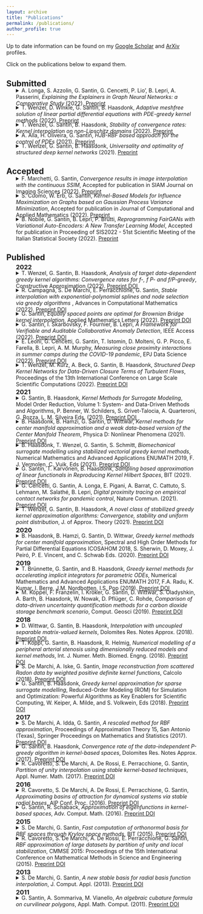 ```yaml
---
layout: archive
title: "Publications"
permalink: /publications/
author_profile: true
---
```


Up to date information can be found on my <a href='https://scholar.google.it/citations?user=WG9oe0wAAAAJ&hl=en'> <i class="ai ai-google-scholar"></i>Google Scholar</a> and <a href='https://arxiv.org/a/santin_g_1.html'> <i class="ai ai-arxiv"></i>ArXiv</a> profiles.

Click on the publications below to expand them.

## Submitted
<p style="margin-top:-20px;"><details style="margin-left:5%;">

<summary>A. Longa, S. Azzolin, G. Santin, G. Cencetti, P. Lio’, B. Lepri, A. Passerini, 
<i>Explaining the Explainers in Graph Neural Networks: a Comparative Study </i> (2022). <a href='https://arxiv.org/abs/2210.15304'> <i class="fa fa-file-pdf"></i> Preprint </a>
</summary>

<small>

<blockquote>
Following a fast initial breakthrough in graph based learning, Graph Neural Networks (GNNs) have reached a widespread application in many science and engineering fields, prompting the need for methods to understand their decision process. GNN explainers have started to emerge in recent years, with a multitude of methods both novel or adapted from other domains. To sort out this plethora of alternative approaches, several studies have benchmarked the performance of different explainers in terms of various explainability metrics. However, these earlier works make no attempts at providing insights into why different GNN architectures are more or less explainable, or which explainer should be preferred in a given setting. In this survey, we fill these gaps by devising a systematic experimental study, which tests ten explainers on eight representative architectures trained on six carefully designed graph and node classification datasets. With our results we provide key insights on the choice and applicability of GNN explainers, we isolate key components that make them usable and successful and provide recommendations on how to avoid common interpretation pitfalls. We conclude by highlighting open questions and directions of possible future research.	
</blockquote>

<pre>
  <code class="bibtex">
@misc{Longa2022,
  author = {Longa, Antonio and Azzolin, Steve and Santin, Gabriele and Cencetti, Giulia and Liò, Pietro and Lepri, Bruno and Passerini, Andrea},
  title = {Explaining the Explainers in Graph Neural Networks: a Comparative Study},
  publisher = {arXiv},
  year = {2022},
}
  </code>
</pre>
</small>

</details>

</p>



<p style="margin-top:-20px;"><details style="margin-left:5%;">

<summary>T. Wenzel, D. Winkle, G. Santin, B. Haasdonk, 
<i>Adaptive meshfree solution of linear partial differential equations with PDE-greedy kernel methods </i> (2022). <a href='https://arxiv.org/abs/2207.13971'> <i class="fa fa-file-pdf"></i> Preprint </a>
</summary>

<small>

<blockquote>
We consider the meshless solution of PDEs via symmetric kernel collocation by using greedy kernel methods. In this way we avoid the need for mesh generation, which can be challenging for non-standard domains or manifolds. We introduce and discuss different kind of greedy selection criteria, such as the PDE-P -greedy and the PDE-f -greedy for collocation point selection. Subsequently we analyze the convergence rates of these algorithms and provide bounds on the approximation error in terms of the number of greedily selected points. Especially we prove that target-data dependent algorithms, i.e. those using knowledge of the right hand side functions of the PDE, exhibit faster convergence rates. The provided analysis is applicable to PDEs both on domains and manifolds. This fact and the advantages of target-data dependent algorithms are highlighted by numerical examples.	
</blockquote>

<pre>
  <code class="bibtex">
@Article{Wenzel2022c,
  author    = {Wenzel, Tizian and Santin, Gabriele and Haasdonk, Bernard},
  title     = {Analysis of Target Data-Dependent Greedy Kernel Algorithms: Convergence Rates for f-, {\$}{\$}f {\backslash}cdot P{\$}{\$}- and f/P-Greedy},
  journal   = {Constructive Approximation},
  year      = {2022},
  month     = {Oct},
  issn      = {1432-0940},
  doi       = {10.1007/s00365-022-09592-3},
  url       = {https://doi.org/10.1007/s00365-022-09592-3},
  day       = {18},
}
  </code>
</pre>
</small>

</details>

</p>



<p style="margin-top:-20px;"><details style="margin-left:5%;">

<summary>T. Wenzel, G. Santin, B. Haasdonk, 
<i>Stability of convergence rates: Kernel interpolation on non-Lipschitz domains </i> (2022). <a href='https://arxiv.org/abs/2203.12532'> <i class="fa fa-file-pdf"></i> Preprint </a>
</summary>

<small>

<blockquote>
Error estimates for kernel interpolation in Reproducing Kernel Hilbert Spaces (RKHS) usually assume quite restrictive properties on the shape of the domain, especially in the case of infinitely smooth kernels like the popular Gaussian kernel. In this paper we leverage an analysis of greedy kernel algorithms to prove that it is possible to obtain convergence results (in the number of interpolation points) for kernel interpolation for arbitrary domains $\Omega\subset\mathbb{R}^d$, thus allowing for non-Lipschitz domains including e.g. cusps and irregular boundaries. Especially we show that, when going to a smaller domain $\tilde\Omega\subset\Omega\subset\mathbb{R}^d$, the convergence rate does not deteriorate - i.e. the convergence rates are stable with respect to going to a subset. The impact of this result is explained on the examples of kernels of finite as well as infinite smoothness like the Gaussian kernel. A comparison to approximation in Sobolev spaces is drawn, where the shape of the domain Ω has an impact on the approximation properties. Numerical experiments illustrate and confirm the experiments	
</blockquote>

<pre>
  <code class="bibtex">
@Misc{Wenzel2022b,
  author        = {Tizian Wenzel and Gabriele Santin and Bernard Haasdonk},
  title         = {Stability of convergence rates: Kernel interpolation on non-Lipschitz domains},
  year          = {2022},
  eprint        = {2203.12532},
  archiveprefix = {arXiv},
  primaryclass  = {math.NA},
}
  </code>
</pre>
</small>

</details>

</p>



<p style="margin-top:-20px;"><details style="margin-left:5%;">

<summary>A. Alla, H. Oliveira, G. Santin, 
<i>HJB-RBF based approach for the control of PDEs</i> (2021). <a href='https://arxiv.org/abs/2108.02987'> <i class="fa fa-file-pdf"></i> Preprint </a>
</summary>

<small>

<blockquote>
Semi-lagrangian schemes for discretization of the dynamic programming principle are based on a time discretization projected on a state-space grid. The use of a structured grid makes this approach not feasible for high-dimensional problems due to the curse of dimensionality. Here, we present a new approach for infinite horizon optimal control problems where the value function is computed using Radial Basis Functions (RBF) by the Shepard's moving least squares approximation method on scattered grids. We propose a new method to generate a scattered mesh driven by the dynamics and the selection of the shape parameter in the RBF using an optimization routine. This mesh will help to localize the problem and approximate the dynamic programming principle in high dimension. Error estimates for the value function are also provided. Numerical tests for high dimensional problems will show the effectiveness of the proposed method.	
</blockquote>

<pre>
  <code class="bibtex">
@misc{Alla2021,
      title={HJB-RBF based approach for the control of PDEs}, 
      author={Alessandro Alla and Hugo Oliveira and Gabriele Santin},
      year={2021},
      eprint={2108.02987},
      archivePrefix={arXiv},
      primaryClass={math.NA}
}
  </code>
</pre>
</small>

</details>

</p>



<p style="margin-top:-20px;"><details style="margin-left:5%;">

<summary>T. Wenzel, G. Santin, B. Haasdonk, 
<i>Universality and optimality of structured deep kernel  networks</i> (2021). <a href='https://arxiv.org/abs/2105.07228'> <i class="fa fa-file-pdf"></i> Preprint </a>
</summary>

<small>

<blockquote>
Kernel based methods yield approximation models that are flexible, efficient and powerful. In particular, they utilize fixed feature maps of the data, being often associated to strong analytical results that prove their accuracy. On the other hand, the recent success of machine learning methods has been driven by deep neural networks (NNs). They achieve a significant accuracy on very high-dimensional data, in that they are able to learn also efficient data representations or data-based feature maps. In this paper, we leverage a recent deep kernel representer theorem to connect the two approaches and understand their interplay. In particular, we show that the use of special types of kernels yield models reminiscent of neural networks that are founded in the same theoretical framework of classical kernel methods, while enjoying many computational properties of deep neural networks. Especially the introduced Structured Deep Kernel Networks (SDKNs) can be viewed as neural networks with optimizable activation functions obeying a representer theorem. Analytic properties show their universal approximation properties in different asymptotic regimes of unbounded number of centers, width and depth. Especially in the case of unbounded depth, the constructions is asymptotically better than corresponding constructions for ReLU neural networks, which is made possible by the flexibility of kernel approximation.	
</blockquote>

<pre>
  <code class="bibtex">
@misc{Wenzel2021c,
      title={Universality and Optimality of Structured Deep Kernel Networks}, 
      author={Tizian Wenzel and Gabriele Santin and Bernard Haasdonk},
      year={2021},
      eprint={2105.07228},
      archivePrefix={arXiv},
      primaryClass={cs.LG}
}
  </code>
</pre>
</small>

</details>

</p>



## Accepted
<p style="margin-top:-20px;"><details style="margin-left:5%;">

<summary>F. Marchetti, G. Santin, 
<i>Convergence results in image interpolation with the continuous SSIM</i>, 
Accepted for publication in SIAM Journal on Imaging Sciences (2022). <a href='https://arxiv.org/abs/2108.03879'> <i class="fa fa-file-pdf"></i> Preprint </a>
</summary>

<small>

<blockquote>
Assessing the similarity of two images is a complex task that attracts significant efforts in the image processing community. The widely used Structural Similarity Index Measure (SSIM) addresses this problem by quantifying a perceptual structural similarity. In this paper we consider a recently introduced continuous SSIM (cSSIM), which allows one to analyse sequences of images of increasingly fine resolutions, and  further extend the definition of the index to encompass the locally weighted version that is used in practice.  For both the local and the global versions, we prove that the continuous index includes the classical SSIM as a special case, and we provide a precise  connection between image similarity measured by the cSSIM and by the $L_2$ norm. Using this connection, we derive bounds on the cSSIM by means of bounds on the $L_2$ error, and we even prove that the two error measures are equivalent in  certain circumstances. We exploit these results to obtain precise rates of convergence with respect to the cSSIM for several concrete image interpolation  methods, and we further validate these findings by different numerical experiments. This newly established connection paves the way to obtain novel insights into the features and limitations of the SSIM, including on the effect of the local  weighted window on the index performances. 	
</blockquote>

<pre>
  <code class="bibtex">
@Article{Marchetti2022,
  author    = {Marchetti, Francesco and Santin, Gabriele},
  title     = {Convergence Results in Image Interpolation With the Continuous SSIM},
  journal   = {SIAM Journal on Imaging Sciences},
  year      = {2022},
  volume    = {15},
  number    = {4},
  pages     = {1977-1999},
  doi       = {10.1137/22M147637X},
  url       = {https://doi.org/10.1137/22M147637X},
}
  </code>
</pre>
</small>

</details>

</p>



<p style="margin-top:-20px;"><details style="margin-left:5%;">

<summary>S. Cuomo, W. Erb, G. Santin, 
<i>Kernel-Based Models for Influence Maximization on Graphs based on Gaussian Process Variance  Minimization</i>, 
Accepted for publication in Journal of Computational and Applied Mathematics (2022). <a href='https://arxiv.org/abs/2103.01575'> <i class="fa fa-file-pdf"></i> Preprint </a>
</summary>

<small>

<blockquote>
The inference of novel knowledge, the discovery of hidden patterns, and the uncovering of insights from large amounts of data from a multitude of sources make Data Science (DS) to an art rather than just a mere scientific discipline. The study and design of mathematical models able to analyze information represents a central research topic in DS. In this work, we introduce and investigate a novel model for influence maximization (IM) on graphs using ideas from kernel-based approximation, Gaussian process regression, and the minimization of a corresponding variance term. Data-driven approaches can be applied to determine proper kernels for this IM model and machine learning methodologies are adopted to tune the model parameters. Compared to stochastic models in this field that rely on costly Monte-Carlo simulations, our model allows for a simple and cost-efficient update strategy to compute optimal influencing nodes on a graph. In several numerical experiments, we show the properties and benefits of this new model. 	
</blockquote>

<pre>
  <code class="bibtex">
@misc{Cuomo2021,
      title={Kernel-Based Models for Influence Maximization on Graphs based on Gaussian Process Variance Minimization}, 
      author={Salvatore Cuomo and Wolfgang Erb and Gabriele Santin},
      year={2021},
      eprint={2103.01575},
      archivePrefix={arXiv},
      primaryClass={cs.LG}
}
  </code>
</pre>
</small>

</details>

</p>



<p style="margin-top:-20px;"><details style="margin-left:5%;">

<summary>B. Nobile, G. Santin, B. Lepri, P. Brutti, 
<i>Reprogramming FairGANs with Variational Auto-Encoders: A New Transfer Learning Model</i>, 
Accepted for publication in Proceeding of SIS2022 - 51st Scientific Meeting of the Italian Statistical Society (2022). <a href='https://arxiv.org/abs/2203.05811'> <i class="fa fa-file-pdf"></i> Preprint </a>
</summary>

<small>

<blockquote>
Fairness-aware GANs (FairGANs) exploit the mechanisms of Generative Adversarial Networks (GANs) to impose fairness on the generated data, freeing them from both disparate impact and disparate treatment. Given the model's advantages and performance, we introduce a novel learning framework to transfer a pre-trained FairGAN to other tasks. This reprogramming process has the goal of maintaining the FairGAN's main targets of data utility, classification utility, and data fairness, while widening its applicability and ease of use. In this paper we present the technical extensions required to adapt the original architecture to this new framework (and in particular the use of Variational Auto-Encoders), and discuss the benefits, trade-offs, and limitations of the new model.	
</blockquote>

<pre>
  <code class="bibtex">
@misc{Nobile2022,
      title={Reprogramming FairGANs with Variational Auto-Encoders: A New Transfer Learning Model}, 
      author={Beatrice Nobile and Gabriele Santin and Bruno Lepri and Pierpaolo Brutti},
      year={2022},
      eprint={2203.05811},
      archivePrefix={arXiv},
      primaryClass={cs.LG}
}
  </code>
</pre>
</small>

</details>

</p>



## Published

<p style='margin-top:-20px;margin-left:5%;'>
<h3 style='margin-left:5%;'> 2022</h3>
</p>
<p style="margin-top:-20px;"><details style="margin-left:5%;">

<summary>T. Wenzel, G. Santin, B. Haasdonk, 
<i>Analysis of target data-dependent greedy kernel algorithms: Convergence rates for f-, f P- and  f/P-greedy</i>, 
Constructive Approximation (2022). <a href='https://arxiv.org/abs/2105.07411'> <i class="fa fa-file-pdf"></i> Preprint </a> <a href='https://doi.org/10.1007/s00365-022-09592-3'> <i class="ai ai-doi"> </i>DOI</a>
</summary>

<small>

<blockquote>
Data-dependent greedy algorithms in kernel spaces are known to provide fast converging interpolants, while being extremely easy to implement and efficient to run. Despite this experimental evidence, no detailed theory has yet been presented. This situation is unsatisfactory especially when compared to the case of the data-independent P-greedy algorithm, for which optimal convergence rates are available, despite its performances being usually inferior to the ones of target data-dependent algorithms. In this work we fill this gap by first defining a new scale of greedy algorithms for interpolation that comprises all the existing ones in a unique analysis, where the degree of dependency of the selection criterion on the functional data is quantified by a real parameter. We then prove new convergence rates where this degree is taken into account and we show that, possibly up to a logarithmic factor, target data-dependent selection strategies provide faster convergence. In particular, for the first time we obtain convergence rates for target data adaptive interpolation that are faster than the ones given by uniform points, without the need of any special assumption on the target function. The rates are confirmed by a number of examples.	
</blockquote>

<pre>
  <code class="bibtex">
@Article{Wenzel2022c,
  author    = {Wenzel, Tizian and Santin, Gabriele and Haasdonk, Bernard},
  title     = {Analysis of Target Data-Dependent Greedy Kernel Algorithms: Convergence Rates for f-, {\$}{\$}f {\backslash}cdot P{\$}{\$}- and f/P-Greedy},
  journal   = {Constructive Approximation},
  year      = {2022},
  month     = {Oct},
  issn      = {1432-0940},
  doi       = {10.1007/s00365-022-09592-3},
  url       = {https://doi.org/10.1007/s00365-022-09592-3},
  day       = {18},
}
  </code>
</pre>
</small>

</details>

</p>



<p style="margin-top:-20px;"><details style="margin-left:5%;">

<summary>R. Campagna, S. De Marchi, E. Perracchione, G. Santin, 
<i>Stable interpolation with exponential-polynomial splines and node selection via greedy algorithms </i>, 
Advances in Computational Mathematics (2022). <a href='https://arxiv.org/abs/2109.14299'> <i class="fa fa-file-pdf"></i> Preprint </a> <a href='https://doi.org/10.1007/s10444-022-09986-8  '> <i class="ai ai-doi"> </i>DOI</a>
</summary>

<small>

<blockquote>
In this work we extend some ideas about greedy algorithms, which are well-established tools for e.g. kernel bases, and exponential-polynomial splines whose main drawback consists in possible overfitting and consequent oscillations of the approximant. To partially overcome this issue, we develop some results on theoretically optimal interpolation points. Moreover, we introduce two algorithms which perform an adaptive selection of the spline interpolation points based on the minimization either of the sample residuals ($f$-greedy), or of an upper bound for the approximation error based on the spline Lebesgue function ($\lambda$-greedy). Both methods allow us to obtain an adaptive selection of the sampling points, i.e. the spline nodes. While the $f$-greedy selection is tailored to one specific target function, the $\lambda$-greedy algorithm enables us to define target-data-independent interpolation nodes.	
</blockquote>

<pre>
  <code class="bibtex">
@Article{Campagna2022,
  author    = {Campagna, R. and De Marchi, S. and Perracchione, E. and Santin, G.},
  title     = {Stable interpolation with exponential-polynomial splines and node selection via greedy algorithms},
  journal   = {Advances in Computational Mathematics},
  year      = {2022},
  volume    = {48},
  number    = {6},
  month     = {Oct},
  pages     = {69},
  issn      = {1572-9044},
  doi       = {10.1007/s10444-022-09986-8},
  url       = {https://doi.org/10.1007/s10444-022-09986-8},
  day       = {27},
}
  </code>
</pre>
</small>

</details>

</p>



<p style="margin-top:-20px;"><details style="margin-left:5%;">

<summary>G. Santin, 
<i>Equally spaced points are optimal for Brownian Bridge kernel interpolation</i>, 
Applied Mathematics Letters (2022). <a href='https://arxiv.org/abs/2210.15959'> <i class="fa fa-file-pdf"></i> Preprint </a> <a href='https://doi.org/10.1016/j.aml.2022.108489'> <i class="ai ai-doi"> </i>DOI</a>
</summary>

<small>

<blockquote>
In this paper we show how ideas from spline theory can be used to construct a local basis for the space of translates of a general iterated Brownian  Bridge kernel $k_{\beta,\varepsilon}$ for $\beta\in\mathbb{N}$, $\varepsilon\geq 0$. In the simple case $\beta=1$, we derive an explicit formula for the corresponding Lagrange  basis, which allows us to solve interpolation problems without inverting any linear system.   We use this basis to prove that interpolation with $k_{1,\varepsilon}$ is uniformly stable, i.e., the Lebesgue constant is bounded  independently of the number and location of the interpolation points, and that equally spaced points are the unique minimizers of the associated  power function, and are thus error optimal.  In this derivation, we investigate the role of the shape parameter $\varepsilon>0$, and discuss its effect on these error and stability bounds.  Some of the ideas discussed in this paper could be extended to more general Green kernels.	
</blockquote>

<pre>
  <code class="bibtex">
@Article{Santin2022b,
  author    = {Gabriele Santin},
  title     = {Equally spaced points are optimal for Brownian Bridge kernel interpolation},
  journal   = {Applied Mathematics Letters},
  year      = {2022},
  pages     = {108489},
  issn      = {0893-9659},
  doi       = {https://doi.org/10.1016/j.aml.2022.108489},
}
  </code>
</pre>
</small>

</details>

</p>



<p style="margin-top:-20px;"><details style="margin-left:5%;">

<summary>G. Santin, I. Skarbovsky, F. Fournier, B. Lepri, 
<i>A Framework for Verifiable and Auditable Collaborative Anomaly Detection</i>, 
IEEE Access (2022). <a href='https://arxiv.org/abs/2203.07802'> <i class="fa fa-file-pdf"></i> Preprint </a> <a href='https://doi.org/10.1109/ACCESS.2022.3196391'> <i class="ai ai-doi"> </i>DOI</a>
</summary>

<small>

<blockquote>
Collaborative and Federated Leaning are emerging approaches to manage cooperation between a group of agents for the solution of Machine Learning tasks,  with the goal of improving each agent's performance without disclosing any data.  In this paper we present a novel algorithmic architecture that tackle this problem in the particular case of Anomaly Detection (or classification of rare  events), a setting where typical applications often comprise data with sensible information, but where the scarcity of anomalous examples encourages collaboration.  We show how Random Forests can be used as a tool for the development of accurate classifiers with an effective insight-sharing  mechanism that does not break  the data integrity. Moreover, we explain how the new architecture can be readily integrated in a blockchain infrastructure to ensure the verifiable and auditable execution of the algorithm.  Furthermore, we discuss how this work may set the basis for a more general approach for the design of collaborative ensemble-learning methods beyond the specific  task and  architecture discussed in this paper.	
</blockquote>

<pre>
  <code class="bibtex">
@Article{Santin2022,
  author    = {Santin, Gabriele and Skarbovsky, Inna and Fournier, Fabiana and Lepri, Bruno},
  title     = {A Framework for Verifiable and Auditable Collaborative Anomaly Detection},
  journal   = {IEEE Access},
  year      = {2022},
  pages     = {1-1},
  doi       = {10.1109/ACCESS.2022.3196391},
}
  </code>
</pre>
</small>

</details>

</p>



<p style="margin-top:-20px;"><details style="margin-left:5%;">

<summary>E. Leoni, G. Cencetti, G. Santin, T. Istomin, D. Molteni, G. P. Picco, E. Farella, B. Lepri, A. M. Murphy, 
<i>Measuring close proximity  interactions in summer camps during the COVID-19 pandemic</i>, 
EPJ Data Science (2022). <a href='https://arxiv.org/abs/2106.14750'> <i class="fa fa-file-pdf"></i> Preprint </a> <a href='https://doi.org/10.1140/epjds/s13688-022-00316-y'> <i class="ai ai-doi"> </i>DOI</a>
</summary>

<small>

<blockquote>
Policy makers have implemented multiple non-pharmaceutical strategies to mitigate the COVID-19 worldwide crisis. Interventions had the aim of reducing close proximity interactions, which drive the spread of the disease. A deeper knowledge of human physical interactions has revealed necessary, especially in all settings involving children, whose education and gathering activities should be preserved.  Despite their relevance,  almost  no  data  are  available on close proximity  contacts among  children  in  schools  or  other  educational  settings during the pandemic. Contact data are usually gathered via Bluetooth, which nonetheless  offers  a  low  temporal  and  spatial  resolution. Recently, ultra-wideband (UWB) radios emerged as a more accurate alternative that nonetheless exhibits a significantly higher energy consumption, limiting  in-field  studies. In this paper, we leverage a novel approach,embodied by the Janus system that combines these radios by exploiting their complementary benefits.  The very accurate proximity data gathered in-field by Janus, once augmented with several metadata, unlocks unprecedented levels of information, enabling the development of novel multi-level risk analyses. By means of this technology, we have collected real contact data of children and educators in three summer camps during summer 2020in the province of Trento, Italy.  The wide variety of performed daily activities induced multiple individual behaviors, allowing a rich investigation  of  social  environments  from  the  contagion  risk  perspective. We  consider  risk  based  on  duration  and  proximity  of  contacts  and classify  interactions  according  to  different  risk  levels. We can then evaluate the summer camps’ organization,  observe the effect of partition in small groups,  or social bubbles,  and identify the organized activities that mitigate the riskier behaviors. Overall, we offer an insight into the educator-child and child-child social interactions  during  the  pandemic,  thus  providing  a  valuable tool  for  schools,  summer  camps,  and  policy makers to  (re)structure educational activities safely.	
</blockquote>

<pre>
  <code class="bibtex">
@Article{Leoni2022,
  author    = {Leoni, Elia and Cencetti, Giulia and Santin, Gabriele and Istomin, Timofei and Molteni, Davide and Picco, Gian Pietro and Farella, Elisabetta and Lepri, Bruno and Murphy, Amy L.},
  title     = {Measuring close proximity interactions in summer camps during the COVID-19 pandemic},
  journal   = {EPJ Data Science},
  year      = {2022},
  volume    = {11},
  number    = {1},
  month     = {Jan},
  pages     = {5},
  issn      = {2193-1127},
  doi       = {10.1140/epjds/s13688-022-00316-y},
  url       = {https://doi.org/10.1140/epjds/s13688-022-00316-y},
}
  </code>
</pre>
</small>

</details>

</p>



<p style="margin-top:-20px;"><details style="margin-left:5%;">

<summary>T. Wenzel, M. Kurz, A. Beck, G. Santin, B. Haasdonk, 
<i>Structured Deep Kernel Networks for Data-Driven Closure Terms of  Turbulent Flows</i>, 
Proceedings of the 13th International Conference on Large Scale Scientific Computations (2022). <a href='https://arxiv.org/abs/2103.13655'> <i class="fa fa-file-pdf"></i> Preprint </a> <a href='https://doi.org/10.1007/978-3-030-97549-4_47'> <i class="ai ai-doi"> </i>DOI</a>
</summary>

<small>

<blockquote>
Standard kernel methods for machine learning usually struggle when dealing with large datasets. We review a recently introduced Structured Deep Kernel Network (SDKN) approach that is capable of dealing with high-dimensional and huge datasets - and enjoys typical standard machine learning approximation properties. We extend the SDKN to combine it with standard machine learning modules and compare it with Neural Networks on the scientific challenge of data-driven prediction of closure terms of turbulent flows. We show experimentally that the SDKNs are capable of dealing with large datasets and achieve near-perfect accuracy on the given application.	
</blockquote>

<pre>
  <code class="bibtex">
@InProceedings{Wenzel2022a,
  author    = {Wenzel, Tizian and Kurz, Marius and Beck, Andrea and Santin, Gabriele and Haasdonk, Bernard},
  title     = {Structured Deep Kernel Networks for Data-Driven Closure Terms of Turbulent Flows},
  booktitle = {Large-Scale Scientific Computing},
  year      = {2022},
  editor    = {Lirkov, Ivan and Margenov, Svetozar},
  publisher = {Springer International Publishing},
  isbn      = {978-3-030-97549-4},
  pages     = {410--418},
  address   = {Cham},
}
  </code>
</pre>
</small>

</details>

</p>




<p style='margin-top:-20px;margin-left:5%;'>
<h3 style='margin-left:5%;'> 2021</h3>
</p>
<p style="margin-top:-20px;"><details style="margin-left:5%;">

<summary>G. Santin, B. Haasdonk, 
<i>Kernel Methods for Surrogate  Modeling</i>, 
Model Order Reduction, Volume 1: System- and Data-Driven Methods and Algorithms, P. Benner, W. Schilders, S. Grivet-Talocia, A. Quarteroni, G. Rozza, L.  M. Silveira  Eds. (2021). <a href='https://arxiv.org/abs/1907.10556'> <i class="fa fa-file-pdf"></i> Preprint </a> <a href='https://doi.org/10.1515/9783110498967-009'> <i class="ai ai-doi"> </i>DOI</a>
</summary>

<small>

<blockquote>
This chapter deals with kernel methods as a special class of techniques for surrogate modeling. Kernel methods have proven to be efficient in machine learning, pattern recognition and signal analysis due to their flexibility, excellent experimental performance and elegant functional. analytic background. These data-based techniques provide so called kernel expansions, i.e., linear combinations of kernel functions which are generated from given input-output point samples that may be arbitrarily scattered. In particular, these techniques are meshless, do not require or depend on a grid, hence are less prone to the curse of dimensionality, even for high-dimensional problems. In contrast to projection-based model reduction, we do not necessarily assume a high-dimensional model, but a general function that models input-output behavior within some simulation context. This could be some micro-model in a multiscale-simulation, some submodel in a coupled system, some initialization function for solvers, coefficient function in PDEs, etc. First, kernel surrogates can be useful if the input-output function is expensive to evaluate, e.g. is a result of a finite element simulation. Here, acceleration can be obtained by sparse kernel expansions. Second, if a function is available only via measurements or a few function evaluation samples, kernel approximation techniques can provide function surrogates that allow global evaluation. We present some important kernel approximation techniques, which are kernel interpolation, greedy kernel approximation and support vector regression. Pseudo-code is provided for ease of reproducibility. In order to illustrate the main features, commonalities and differences, we compare these techniques on a real-world application. The experiments clearly indicate the enormous acceleration potential	
</blockquote>

<pre>
  <code class="bibtex">
@inbook{Santin2021b,
      author    = {Gabriele Santin and Bernard Haasdonk},
      title     = {Kernel methods for surrogate modeling},
      booktitle = {Volume 1 System- and Data-Driven Methods and Algorithms},
      year      = {2021},
      editor    = {Peter Benner and Stefano Grivet-Talocia and Alfio Quarteroni and Gianluigi Rozza and Wil Schilders and Luís Miguel Silveira},
      publisher = {De Gruyter},
      pages     = {311--354},
      doi       = {doi:10.1515/9783110498967-009},
}
  </code>
</pre>
</small>

</details>

</p>



<p style="margin-top:-20px;"><details style="margin-left:5%;">

<summary>B. Haasdonk, B. Hamzi, G. Santin, D. Wittwar, 
<i>Kernel methods for center manifold approximation and a weak data-based version of the Center Manifold Theorem</i>, 
Physica D: Nonlinear Phenomena (2021). <a href='https://arxiv.org/abs/2012.00338'> <i class="fa fa-file-pdf"></i> Preprint </a> <a href='https://doi.org/10.1016/j.physd.2021.133007'> <i class="ai ai-doi"> </i>DOI</a>
</summary>

<small>

<blockquote>
For dynamical systems with a non hyperbolic equilibrium, it is possible to significantly simplify the study of stability by means of the center manifold theory. This theory allows to isolate the complicated asymptotic behavior of the system close to the equilibrium point and to obtain meaningful predictions of its behavior by analyzing a reduced order system on the so-called center manifold. Since the center manifold is usually not known, good approximation methods are important as the center manifold theorem states that the stability properties of the origin of the reduced order system are the same as those of the origin of the full order system. In this work, we establish a data-based version of the center manifold theorem that works by considering an approximation in place of an exact manifold. Also the error between the approximated and the original reduced dynamics are quantified. We then use an apposite data-based kernel method to construct a suitable approximation of the manifold close to the equilibrium, which is compatible with our general error theory. The data are collected by repeated numerical simulation of the full system by means of a high-accuracy solver, which generates sets of discrete trajectories that are then used as a training set. The method is tested on different examples which show promising performance and good accuracy.	
</blockquote>

<pre>
  <code class="bibtex">
@article{Haasdonk2021b,
      title     = {Kernel methods for center manifold approximation and a weak data-based version of the Center Manifold Theorem},
      author    = {Bernard Haasdonk and Boumediene Hamzi and Gabriele Santin and Dominik Wittwar},
      journal   = {Physica D: Nonlinear Phenomena},
      volume    = {427},
      pages     = {133007},
      year      = {2021},
      issn      = {0167-2789},
      doi       = {https://doi.org/10.1016/j.physd.2021.133007},
}
  </code>
</pre>
</small>

</details>

</p>



<p style="margin-top:-20px;"><details style="margin-left:5%;">

<summary> B. Haasdonk, T. Wenzel, G. Santin, S. Schmitt, 
<i>Biomechanical surrogate modelling using stabilized vectorial greedy kernel methods</i>, 
 Numerical Mathematics and Advanced Applications ENUMATH 2019, F. J. Vermolen, C. Vuik, Eds (2021). <a href='https://arxiv.org/abs/2004.12670'> <i class="fa fa-file-pdf"></i> Preprint </a> <a href=' https://doi.org/10.1007/978-3-030-55874-1_49'> <i class="ai ai-doi"> </i>DOI</a>
</summary>

<small>

<blockquote>
Greedy kernel approximation algorithms are successful techniques for sparse and accurate data-based modelling and function approximation. Based on a recent idea of stabilization (Wenzel et al., A novel class of stabilized greedy kernel approximation algorithms: convergence, stability & uniform point distribution. e-prints. arXiv:1911.04352, 2019) of such algorithms in the scalar output case, we here consider the vectorial extension built on VKOGA (Wirtz and Haasdonk, Dolomites Res Notes Approx 6:83–100, 2013. We introduce the so called $\gamma$-restricted VKOGA, comment on analytical properties and present numerical evaluation on data from a clinically relevant application, the modelling of the human spine. The experiments show that the new stabilized algorithms result in improved accuracy and stability over the non-stabilized algorithms.	
</blockquote>

<pre>
  <code class="bibtex">
@InProceedings{Haasdonk2021a,
  author                   = {Haasdonk, Bernard and Wenzel, Tizian and Santin, Gabriele and Schmitt, Syn},
  title                    = {Biomechanical Surrogate Modelling Using Stabilized Vectorial Greedy Kernel Methods},
  booktitle                = {Numerical Mathematics and Advanced Applications ENUMATH 2019},
  year                     = {2021},
  editor                   = {Vermolen, Fred J. and Vuik, Cornelis},
  publisher                = {Springer International Publishing},
  isbn                     = {978-3-030-55874-1},
  pages                    = {499--508},
  doi      		   = {https://doi.org/10.1007/978-3-030-55874-1_49},
  address                  = {Cham},
}
  </code>
</pre>
</small>

</details>

</p>



<p style="margin-top:-20px;"><details style="margin-left:5%;">

<summary> G. Santin, T. Karvonen, B. Haasdonk, 
<i>Sampling based approximation of linear functionals in Reproducing Kernel Hilbert Spaces</i>, 
 BIT (2021). <a href='https://arxiv.org/abs/2004.00556'> <i class="fa fa-file-pdf"></i> Preprint </a> <a href=' https://doi.org/10.1007/s10543-021-00870-3'> <i class="ai ai-doi"> </i>DOI</a>
</summary>

<small>

<blockquote>
In this paper we analyze a greedy procedure to approximate a linear functional defined in a reproducing kernel Hilbert space by nodal values. This procedure computes a quadrature rule which can be applied to general functionals. For a large class of functionals, that includes integration functionals and other interesting cases, but does not include differentiation, we prove convergence results for the approximation by means of quasi-uniform and greedy points which generalize in various ways several known results. A perturbation analysis of the weights and node computation is also discussed. Beyond the theoretical investigations, we demonstrate numerically that our algorithm is effective in treating various integration densities, and that it is even very competitive when compared to existing methods for Uncertainty Quantification.	
</blockquote>

<pre>
  <code class="bibtex">
@Article{Santin2021,
  author    = {Santin, Gabriele and Karvonen, Toni and Haasdonk, Bernard},
  title     = {Sampling based approximation of linear functionals in reproducing kernel Hilbert spaces},
  journal   = {BIT Numerical Mathematics},
  year      = {2021},
  month     = {Apr},
  issn      = {1572-9125},
  doi       = {10.1007/s10543-021-00870-3},
  url       = {https://doi.org/10.1007/s10543-021-00870-3},
  day       = {13},
}
  </code>
</pre>
</small>

</details>

</p>



<p style="margin-top:-20px;"><details style="margin-left:5%;">

<summary> G. Cencetti, G. Santin, A. Longa, E. Pigani, A. Barrat, C. Cattuto, S. Lehmann, M. Salath&eacute;, B. Lepri, 
<i>Digital proximity tracing on empirical contact networks for pandemic control</i>, 
 Nature Commun. (2021). <a href=' https://doi.org/10.1038/s41467-021-21809-w'> <i class="fa fa-file-pdf"></i> Preprint </a> <a href=' https://doi.org/10.1038/s41467-021-21809-w'> <i class="ai ai-doi"> </i>DOI</a>
</summary>

<small>

<blockquote>
Digital contact tracing is a relevant tool to control infectious disease outbreaks, including the COVID-19 epidemic. Early work evaluating digital contact tracing omitted important features and heterogeneities of real-world contact patterns influencing contagion dynamics. We fill this gap with a modeling framework informed by empirical high-resolution contact data to analyze the impact of digital contact tracing in the COVID-19 pandemic. We investigate how well contact tracing apps, coupled with the quarantine of identified contacts, can mitigate the spread in real environments. We find that restrictive policies are more effective in containing the epidemic but come at the cost of unnecessary large-scale quarantines. Policy evaluation through their efficiency and cost results in optimized solutions which only consider contacts longer than 15–20 minutes and closer than 2–3 meters to be at risk. Our results show that isolation and tracing can help control re-emerging outbreaks when some conditions are met: (i) a reduction of the reproductive number through masks and physical distance; (ii) a low-delay isolation of infected individuals; (iii) a high compliance. Finally, we observe the inefficacy of a less privacy-preserving tracing involving second order contacts. Our results may inform digital contact tracing efforts currently being implemented across several countries worldwide.	
</blockquote>

<pre>
  <code class="bibtex">
@Article{Cencetti2021,
  author		   = {Cencetti, G. and Santin, G. and Longa, A. and Pigani, E. and Barrat, A. and Cattuto, C. and Lehmann, S. and Salath{\'e}, M. and Lepri, B.},
  title  		   = {Digital proximity tracing on empirical contact networks for pandemic control},
  journal  		   = {Nature Communications},
  year     		   = {2021},
  volume   		   = {12},
  number   		   = {1},
  month     		   = {Mar},
  pages    		   = {1655},
  issn     		   = {2041-1723},
  doi      		   = {10.1038/s41467-021-21809-w},
  url      		   = {https://doi.org/10.1038/s41467-021-21809-w},
  day      		   = {12},
}
  </code>
</pre>
</small>

</details>

</p>



<p style="margin-top:-20px;"><details style="margin-left:5%;">

<summary> T. Wenzel, G. Santin, B. Haasdonk, 
<i>A novel class of stabilized greedy kernel approximation algorithms: Convergence, stability and uniform point distribution</i>, 
 J. of Approx. Theory (2021). <a href='https://arxiv.org/abs/1911.04352'> <i class="fa fa-file-pdf"></i> Preprint </a> <a href=' https://doi.org/10.1016/j.jat.2020.105508'> <i class="ai ai-doi"> </i>DOI</a>
</summary>

<small>

<blockquote>
Kernel based methods provide a way to reconstruct potentially high-dimensional functions from meshfree samples, i.e., sampling points and corresponding target values. A crucial ingredient for this to be successful is the distribution of the sampling points. Since the computation of an optimal selection of sampling points may be an infeasible task, one promising option is to use greedy methods.  Although these methods may be very effective, depending on the specific greedy criterion the chosen points might quickly lead to instabilities in the computation. To circumvent this problem, we introduce and investigate a new class of stabilized greedy kernel algorithms, which can be used to create a scale of new selection strategies.  We analyze these algorithms, and in particular we prove convergence results and quantify in a precise way the distribution of the selected points. These results allow to prove, in the case of certain Sobolev kernels, that the algorithms have optimal stability and optimal convergence rates, including for functions outside the native space of the kernel. The results also apply to the case of the usual $P$-greedy algorithm, significantly improving state-of-the-art results available in the literature. Illustrative experiments are presented that support the theoretical findings and show improvements of the stabilized algorithms in terms of accuracy due to improved stability.  	
</blockquote>

<pre>
  <code class="bibtex">

  </code>
</pre>
</small>

</details>

</p>




<p style='margin-top:-20px;margin-left:5%;'>
<h3 style='margin-left:5%;'> 2020</h3>
</p>
<p style="margin-top:-20px;"><details style="margin-left:5%;">

<summary> B. Haasdonk, B. Hamzi, G. Santin, D. Wittwar, 
<i>Greedy kernel methods for center manifold approximation</i>, 
 Spectral and High Order Methods for Partial Differential Equations ICOSAHOM 2018, S. Sherwin, D. Moxey, J. Peir&oacute;, P. E. Vincent, and C. Schwab Eds. (2020). <a href='https://arxiv.org/abs/1810.11329'> <i class="fa fa-file-pdf"></i> Preprint </a> <a href=' https://doi.org/10.1007/978-3-030-39647-3_6'> <i class="ai ai-doi"> </i>DOI</a>
</summary>

<small>

<blockquote>
For certain dynamical systems it is possible to significantly simplify the study of stability by means of the center manifold theory. This theory allows to isolate the complicated asymptotic behavior of the system close to a non-hyperbolic equilibrium point, and to obtain meaningful predictions of its behavior by analyzing a reduced dimensional problem. Since the manifold is usually not known, approximation methods are of great interest to obtain qualitative estimates. In this work, we use a data-based greedy kernel method to construct a suitable approximation of the manifold close to the equilibrium. The data are collected by repeated numerical simulation of the full system by means of a high-accuracy solver, which generates sets of discrete trajectories that are then used to construct a surrogate model of the manifold. The method is tested on different examples which show promising performance and good accuracy.	
</blockquote>

<pre>
  <code class="bibtex">
@InProceedings{Haasdonk2020,
  author                   = {Haasdonk, Bernard and Hamzi, Boumediene and Santin, Gabriele and Wittwar, Dominik},
  title                    = {Greedy Kernel Methods for Center Manifold Approximation},
  booktitle                = {Spectral and High Order Methods for Partial Differential Equations ICOSAHOM 2018},
  year                     = {2020},
  editor                   = {Sherwin, Spencer J. and Moxey, David and Peir{\'o}, Joaquim and Vincent, Peter E. and Schwab, Christoph},
  publisher                = {Springer International Publishing},
  isbn                     = {978-3-030-39647-3},
  pages                    = {95--106},
  doi                      = {10.1007/978-3-030-39647-3_6},
  url                      = {http://doi.org/10.1007/978-3-030-39647-3_6},
  address                  = {Cham},

}
  </code>
</pre>
</small>

</details>

</p>




<p style='margin-top:-20px;margin-left:5%;'>
<h3 style='margin-left:5%;'> 2019</h3>
</p>
<p style="margin-top:-20px;"><details style="margin-left:5%;">

<summary> T. Br&uuml;nnette, G. Santin, and B. Haasdonk, 
<i>Greedy kernel methods for accelerating implicit integrators for parametric ODEs</i>, 
 Numerical Mathematics and Advanced Applications ENUMATH 2017, F.A. Radu, K. Kumar, I. Berre, J.M. Nordbotten, I.S. Pop (2019). <a href='https://arxiv.org/abs/1802.08106'> <i class="fa fa-file-pdf"></i> Preprint </a> <a href=' https://doi.org/10.1007/978-3-319-96415-7_84'> <i class="ai ai-doi"> </i>DOI</a>
</summary>

<small>

<blockquote>
We present a novel acceleration method for the solution of parametric ODEs by single-step implicit solvers by means of greedy kernel-based surrogate models. In an offline phase, a set of trajectories is precomputed with a high-accuracy ODE solver for a selected set of parameter samples, and used to train a kernel model which predicts the next point in the trajectory as a function of the last one. This model is cheap to evaluate, and it is used in an online phase for new parameter samples to provide a good initialization point for the nonlinear solver of the implicit integrator. The accuracy of the surrogate reflects into a reduction of the number of iterations until convergence of the solver, thus providing an overall speedup of the full simulation. Interestingly, in addition to providing an acceleration, the accuracy of the solution is maintained, since the ODE solver is still used to guarantee the required precision. Although the method can be applied to a large variety of solvers and different ODEs, we will present in details its use with the Implicit Euler method for the solution of the Burgers equation, which results to be a meaningful test case to demonstrate the method’s features.	
</blockquote>

<pre>
  <code class="bibtex">
@InProceedings{Bruennette2019,
  Title                    = {Greedy Kernel Methods for Accelerating Implicit Integrators for Parametric {ODE}s},
  Author                   = {Br{\"u}nnette, Tim and Santin, Gabriele and Haasdonk, Bernard},
  Booktitle                = {Numerical Mathematics and Advanced Applications - ENUMATH 2017},
  Year                     = {2019},

  Address                  = {Cham},
  Editor                   = {Radu, Florin Adrian and Kumar, Kundan and Berre, Inga and Nordbotten, Jan Martin and Pop, Iuliu Sorin},
  Pages                    = {889--896},
  Publisher                = {Springer International Publishing},
  ISBN                     = {978-3-319-96415-7},
}
  </code>
</pre>
</small>

</details>

</p>



<p style="margin-top:-20px;"><details style="margin-left:5%;">

<summary>M. K&ouml;ppel, F. Franzelin, I. Kr&ouml;ker, G. Santin, D. Wittwar, S. Oladyshkin, A. Barth, B. Haasdonk, W. Nowak, D. Pfl&uuml;ger, C. Rohde, 
<i>Comparison of data-driven uncertainty quantification methods for a carbon dioxide storage benchmark scenario</i>, 
 Comput. Geosci (2019). <a href='https://arxiv.org/abs/1802.03064'> <i class="fa fa-file-pdf"></i> Preprint </a> <a href=' https://doi.org/10.1007/s10596-018-9785-x'> <i class="ai ai-doi"> </i>DOI</a>
</summary>

<small>

<blockquote>
A variety of methods is available to quantify uncertainties arising within the modeling of flow and transport in carbon dioxide storage, but there is a lack of thorough comparisons. Usually, raw data from such storage sites can hardly be described by theoretical statistical distributions since only very limited data is available. Hence, exact information on distribution shapes for all uncertain parameters is very rare in realistic applications. We discuss and compare four different methods tested for data-driven uncertainty quantification based on a benchmark scenario of carbon dioxide storage. In the benchmark, for which we provide data and code, carbon dioxide is injected into a saline aquifer modeled by the nonlinear capillarity-free fractional flow formulation for two incompressible fluid phases, namely carbon dioxide and brine. To cover different aspects of uncertainty quantification, we incorporate various sources of uncertainty such as uncertainty of boundary conditions, of parameters in constitutive relations, and of material properties. We consider recent versions of the following non-intrusive and intrusive uncertainty quantification methods: arbitrary polynomial chaos, spatially adaptive sparse grids, kernel-based greedy interpolation, and hybrid stochastic Galerkin. The performance of each approach is demonstrated assessing expectation value and standard deviation of the carbon dioxide saturation against a reference statistic based on Monte Carlo sampling. We compare the convergence of all methods reporting on accuracy with respect to the number of model runs and resolution. Finally, we offer suggestions about the methods’ advantages and disadvantages that can guide the modeler for uncertainty quantification in carbon dioxide storage and beyond.	
</blockquote>

<pre>
  <code class="bibtex">
@Article{Koeppel2019,
  Title                    = {Comparison of data-driven uncertainty quantification methods for a carbon dioxide storage benchmark scenario},
  Author                   = {K{\"o}ppel, Markus and Franzelin, Fabian and Kr{\"o}ker, Ilja and Oladyshkin, Sergey and Santin, Gabriele and Wittwar, Dominik and Barth, Andrea and Haasdonk, Bernard and Nowak, Wolfgang and Pfl{\"u}ger, Dirk and Rohde, Christian},
  Journal                  = {Computational Geosciences},
  Year                     = {2019},
  Month                    = {Apr},
  Number                   = {2},
  Pages                    = {339--354},
  Volume                   = {23},
  Day                      = {01},
  Doi                      = {10.1007/s10596-018-9785-x},
  Url                      = {https://doi.org/10.1007/s10596-018-9785-x}
}
  </code>
</pre>
</small>

</details>

</p>




<p style='margin-top:-20px;margin-left:5%;'>
<h3 style='margin-left:5%;'> 2018</h3>
</p>
<p style="margin-top:-20px;"><details style="margin-left:5%;">

<summary> D. Wittwar, G. Santin, B. Haasdonk, 
<i>Interpolation with uncoupled separable matrix-valued kernels</i>, 
 Dolomites Res. Notes Approx. (2018). <a href='https://arxiv.org/abs/1807.09111'> <i class="fa fa-file-pdf"></i> Preprint </a> <a href=' http://dx.doi.org/10.14658/pupj-drna-2018-3-4'> <i class="ai ai-doi"> </i>DOI</a>
</summary>

<small>

<blockquote>
In this paper we consider the problem of approximating vector-valued functions over a domain $\Omega$. For this purpose, we use matrix-valued reproducing kernels, which can be related to Reproducing kernel Hilbert spaces of vectorial functions and which can be viewed as an extension of the scalar-valued case. These spaces seem promising, when modelling correlations between the target function components, as the components are not learned independently of each other. We focus on the interpolation with such matrix-valued kernels. We derive error bounds for the interpolation error in terms of a generalized power-function and we introduce a subclass of matrix-valued kernels whose power-functions can be traced back to the power-function of scalar-valued reproducing kernels. Finally, we apply these kind of kernels to some artificial data to illustrate the benefit of interpolation with matrix-valued kernels in comparison to a componentwise approach. 	
</blockquote>

<pre>
  <code class="bibtex">
@Article{Wittwar2018,
  Title                    = {Interpolation with uncoupled separable matrix-valued kernels},
  Author                   = {Wittwar, Dominik and Santin, Gabriele and Haasdonk, Bernard},
  Journal                  = {Dolomites Res. Notes Approx.},
  Year                     = {2018},
  Pages                    = {23--29},
  Volume                   = {11},
  Doi                      = {10.14658/pupj-drna-2018-3-4},
  Fjournal                 = {Dolomites Research Notes on Approximation},
  Sjournal                 = {Dolomites Res.\ Notes Approx.},
  Url                      = {https://drna.padovauniversitypress.it/2018/3/4}
}
  </code>
</pre>
</small>

</details>

</p>



<p style="margin-top:-20px;"><details style="margin-left:5%;">

<summary> T. K&ouml;ppl, G. Santin, B. Haasdonk, R. Helmig, 
<i>Numerical modelling of a peripheral arterial stenosis using dimensionally  reduced models and kernel methods</i>, 
 Int. J. Numer. Meth. Biomed. Engng. (2018). <a href='https://arxiv.org/abs/1802.04628'> <i class="fa fa-file-pdf"></i> Preprint </a> <a href=' https://doi.org/10.1002/cnm.3095'> <i class="ai ai-doi"> </i>DOI</a>
</summary>

<small>

<blockquote>
In this work, we consider 2 kinds of model reduction techniques to simulate blood flow through the largest systemic arteries, where a stenosis is located in a peripheral artery, i.e., in an artery that is located far away from the heart. For our simulations, we place the stenosis in one of the tibial arteries belonging to the right lower leg (right posterior tibial artery). The model reduction techniques that are used are on the one hand dimensionally reduced models (1-D and 0-D models, the so-called mixed-dimension model) and on the other hand surrogate models produced by kernel methods. Both methods are combined in such a way that the mixed-dimension models yield training data for the surrogate model, where the surrogate model is parametrised by the degree of narrowing of the peripheral stenosis. By means of a well-trained surrogate model, we show that simulation data can be reproduced with a satisfactory accuracy and that parameter optimisation or state estimation problems can be solved in a very efficient way. Furthermore, it is demonstrated that a surrogate model enables us to present after a very short simulation time the impact of a varying degree of stenosis on blood flow, obtaining a speedup of several orders over the full model.	
</blockquote>

<pre>
  <code class="bibtex">
@Article{Koeppl2018,
  Title                    = {Numerical modelling of a peripheral arterial stenosis using dimensionally reduced models and kernel methods},
  Author                   = {K{\"o}ppl, Tobias and Santin, Gabriele and Haasdonk, Bernard and Helmig, Rainer},
  Journal                  = {International Journal for Numerical Methods in Biomedical Engineering},
  Year                     = {2018},
  Note                     = {e3095 cnm.3095},
  Number                   = {8},
  Pages                    = {e3095},
  Volume                   = {34},
  Doi                      = {10.1002/cnm.3095},
  Eprint                   = {https://onlinelibrary.wiley.com/doi/pdf/10.1002/cnm.3095},
  Keywords                 = {blood flow simulations, peripheral stenosis, dimensionally reduced models, mixed‐dimension models, kernel methods, surrogate models, real‐time simulations},
  Url                      = {https://onlinelibrary.wiley.com/doi/abs/10.1002/cnm.3095}
}
  </code>
</pre>
</small>

</details>

</p>



<p style="margin-top:-20px;"><details style="margin-left:5%;">

<summary> S. De Marchi, A. Iske, G. Santin, 
<i>Image reconstruction from scattered Radon data by weighted positive definite kernel functions</i>, 
 Calcolo (2018). <a href='https://www.math.uni-hamburg.de/home/iske/papers/rbfradon_final.pdf'> <i class="fa fa-file-pdf"></i> Preprint </a> <a href=' https://doi.org/10.1007/s10092-018-0247-6'> <i class="ai ai-doi"> </i>DOI</a>
</summary>

<small>

<blockquote>
 Proceedings of Approximation Theory 15, San Antonio (Texas), Springer Proceedings on Mathematics and Statistics	
</blockquote>

<pre>
  <code class="bibtex">
@Article{DeMarchi2018,
  Title                    = {Image reconstruction from scattered Radon data by weighted positive definite kernel functions},
  Author                   = {De Marchi, S. and Iske, A. and Santin, G.},
  Journal                  = {Calcolo},
  Year                     = {2018},
  Month                    = {Feb},
  Number                   = {1},
  Pages                    = {2},
  Volume                   = {55},
  Day                      = {02},
  Doi                      = {10.1007/s10092-018-0247-6},
  ISSN                     = {1126-5434},
  Url                      = {https://doi.org/10.1007/s10092-018-0247-6}
}

﻿
  </code>
</pre>
</small>

</details>

</p>



<p style="margin-top:-20px;"><details style="margin-left:5%;">

<summary> G. Santin, B. Haasdonk, 
<i>Greedy kernel approximation for sparse surrogate modelling</i>, 
 Reduced-Order Modeling (ROM) for Simulation and Optimization: Powerful Algorithms as Key Enablers for Scientific Computing, W. Keiper, A. Milde, and S. Volkwein, Eds (2018). <a href=''> <i class="fa fa-file-pdf"></i> Preprint </a> <a href=' https://doi.org/10.1007/978-3-319-75319-5_2'> <i class="ai ai-doi"> </i>DOI</a>
</summary>

<small>

<blockquote>
Modern simulation scenarios frequently require multi-query or real-time responses of simulation models for statistical analysis, optimization, or process control. However, the underlying simulation models may be very time-consuming rendering the simulation task difficult or infeasible. This motivates the need for rapidly computable surrogate models. We address the case of surrogate modeling of functions from vectorial input to vectorial output spaces. These appear, for instance, in simulation of coupled models or in the case of approximating general input–output maps. We review some recent methods and theoretical results in the field of greedy kernel approximation schemes. In particular, we recall the vectorial kernel orthogonal greedy algorithm (VKOGA) for approximating vector-valued functions. We collect some recent convergence statements that provide sound foundation for these algorithms, in particular quasi-optimal convergence rates in case of kernels inducing Sobolev spaces. We provide some initial experiments that can be obtained with non-symmetric greedy kernel approximation schemes. The results indicate better stability and overall more accurate models in situations where the input data locations are not equally distributed.	
</blockquote>

<pre>
  <code class="bibtex">
@InCollection{Haasdonk2018,
  Title                    = {Greedy Kernel Approximation for Sparse Surrogate Modeling},
  Author                   = {Haasdonk, Bernard and Santin, Gabriele},
  Booktitle                = {Reduced-Order Modeling (ROM) for Simulation and Optimization: Powerful Algorithms as Key Enablers for Scientific Computing},
  Publisher                = {Springer International Publishing},
  Year                     = {2018},
  Address                  = {Cham},
  Editor                   = {Keiper, Winfried and Milde, Anja and Volkwein, Stefan},
  Pages                    = {21--45},
  Doi                      = {10.1007/978-3-319-75319-5_2},
  ISBN                     = {978-3-319-75319-5},
  Url                      = {https://doi.org/10.1007/978-3-319-75319-5_2}
}
  </code>
</pre>
</small>

</details>

</p>




<p style='margin-top:-20px;margin-left:5%;'>
<h3 style='margin-left:5%;'> 2017</h3>
</p>
<p style="margin-top:-20px;"><details style="margin-left:5%;">

<summary> S. De Marchi, A. Idda, G. Santin, 
<i>A rescaled method for RBF approximation</i>, 
 Proceedings of Approximation Theory 15, San Antonio (Texas), Springer Proceedings on Mathematics and Statistics (2017). <a href='https://arxiv.org/abs/1611.10034'> <i class="fa fa-file-pdf"></i> Preprint </a> <a href=' https://doi.org/10.1007/978-3-319-59912-0_3'> <i class="ai ai-doi"> </i>DOI</a>
</summary>

<small>

<blockquote>
In the recent paper [1], a new method to compute stable kernel-based interpolants has been presented. This rescaled interpolation method combines the standard kernel interpolation with a properly defined rescaling operation, which smooths the oscillations of the interpolant. Although promising, this procedure lacks a systematic theoretical investigation. Through our analysis, this novel method can be understood as standard kernel interpolation by means of a properly rescaled kernel. This point of view allows us to consider its error and stability properties.	
</blockquote>

<pre>
  <code class="bibtex">
@InBook{DeMarchi2017,
  Title                    = {A Rescaled Method for RBF Approximation},
  Author                   = {De Marchi, Stefano and Idda, Andrea and Santin, Gabriele},
  Editor                   = {Fasshauer, Gregory E. and Schumaker, Larry L.},
  Pages                    = {39--59},
  Publisher                = {Springer International Publishing},
  Year                     = {2017},
  Address                  = {Cham},
  Booktitle                = {Approximation Theory XV: San Antonio 2016},
  Doi                      = {10.1007/978-3-319-59912-0_3},
  ISBN                     = {978-3-319-59912-0},
  Url                      = {https://doi.org/10.1007/978-3-319-59912-0_3}
}
  </code>
</pre>
</small>

</details>

</p>



<p style="margin-top:-20px;"><details style="margin-left:5%;">

<summary> G. Santin, B. Haasdonk, 
<i>Convergence rate of the data-independent P-greedy algorithm in kernel-based spaces</i>, 
 Dolomites Res. Notes Approx. (2017). <a href='https://arxiv.org/abs/1612.02672'> <i class="fa fa-file-pdf"></i> Preprint </a> <a href=' http://dx.doi.org/10.14658/pupj-drna-2017-Special_Issue-9'> <i class="ai ai-doi"> </i>DOI</a>
</summary>

<small>

<blockquote>
Kernel-based methods provide flexible and accurate algorithms for the reconstruction of functions from meshless samples. A major question in the use of such methods is the influence of the samples’ locations on the behavior of the approximation, and feasible optimal strategies are not known for general problems.Nevertheless, efficient and greedy point-selection strategies are known. This paper gives a proof of the convergence rate of the data-independent P-greedy algorithm, based on the application of the convergence theory for greedy algorithms in reduced basis methods. The resulting rate of convergence is shown to be quasi-optimal in the case of kernels generating Sobolev spaces.As a consequence, this convergence rate proves that, for kernels of Sobolev spaces, the points selected by the algorithm are asymptotically uniformly distributed, as conjectured in the paper where the algorithm has been introduced.	
</blockquote>

<pre>
  <code class="bibtex">
@Article{Santin2016b,
  Title                    = {Convergence rate of the data-independent {P}-greedy algorithm in kernel-based approximation},
  Author                   = {G. Santin and B. Haasdonk},
  Journal                  = {Dolomites Res. Notes Approx.},
  Year                     = {2017},
  Pages                    = {68--78},
  Volume                   = {10},
  Fjournal                 = {Dolomites Research Notes on Approximation},
  Sjournal                 = {Dolomites Res.\ Notes Approx.},
  Url                      = {www.emis.de/journals/DRNA/9-2.html}
}
  </code>
</pre>
</small>

</details>

</p>



<p style="margin-top:-20px;"><details style="margin-left:5%;">

<summary> R. Cavoretto, S. De Marchi, A. De Rossi, E. Perracchione, G. Santin, 
<i>Partition of unity interpolation using stable kernel-based techniques</i>, 
 Appl. Numer. Math. (2017). <a href='https://arxiv.org/abs/1607.03278'> <i class="fa fa-file-pdf"></i> Preprint </a> <a href=' https://doi.org/10.1016/j.apnum.2016.07.005'> <i class="ai ai-doi"> </i>DOI</a>
</summary>

<small>

<blockquote>
In this paper we propose a new stable and accurate approximation technique which is extremely effective for interpolating large scattered data sets. The Partition of Unity (PU) method is performed considering Radial Basis Functions (RBFs) as local approximants and using locally supported weights. In particular, the approach consists in computing, for each PU subdomain, a stable basis. Such technique, taking advantage of the local scheme, leads to a significant benefit in terms of stability, especially for flat kernels. Furthermore, an optimized searching procedure is applied to build the local stable bases, thus rendering the method more efficient.	
</blockquote>

<pre>
  <code class="bibtex">
@Article{Cavoretto2016b,
  Title                    = {Partition of unity interpolation using stable kernel-based techniques},
  Author                   = {Cavoretto, Roberto and De Marchi, Stefano and De Rossi, Alessandra and Perracchione, Emma and Santin, Gabriele},
  Journal                  = {Applied Numerical Mathematics},
  Year                     = {2016},
  Doi                      = {10.1016/j.apnum.2016.07.005},
  Url                      = {http://dx.doi.org/10.1016/j.apnum.2016.07.005}
}
  </code>
</pre>
</small>

</details>

</p>




<p style='margin-top:-20px;margin-left:5%;'>
<h3 style='margin-left:5%;'> 2016</h3>
</p>
<p style="margin-top:-20px;"><details style="margin-left:5%;">

<summary> R. Cavoretto, S. De Marchi, A. De Rossi, E. Perracchione, G. Santin, 
<i>Approximating basins of attraction for dynamical systems via stable radial bases</i>, 
 AIP Conf. Proc. (2016). <a href='https://www.math.unipd.it/~demarchi/papers/ICNAAM15.pdf'> <i class="fa fa-file-pdf"></i> Preprint </a> <a href=' https://doi.org/10.1063/1.4952177'> <i class="ai ai-doi"> </i>DOI</a>
</summary>

<small>

<blockquote>
In applied sciences it is often required to model and supervise temporal evolution of populations via dynamical systems. In this paper, we focus on the problem of approximating the basins of attraction of such models for each stable equilibrium point. We propose to reconstruct the basins via an implicit interpolant using stable radial bases, obtaining the surfaces by partitioning the phase space into disjoint regions. An application to a competition model presenting jointly three stable equilibria is considered. 	
</blockquote>

<pre>
  <code class="bibtex">
@InProceedings{Cavoretto2016a,
  Title                    = {Approximating basins of attraction for dynamical systems via stable radial bases},
  Author                   = {Cavoretto, Roberto and De Marchi, Stefano and De Rossi, Alessandra and Perracchione, Emma and Santin, Gabriele},
  Booktitle                = {AIP Conf. Proc.},
  Year                     = {2016},
  Doi                      = {10.1063/1.4952177},
  Url                      = {http://dx.doi.org/10.1063/1.4952177}
}
  </code>
</pre>
</small>

</details>

</p>



<p style="margin-top:-20px;"><details style="margin-left:5%;">

<summary> G. Santin, R. Schaback, 
<i>Approximation of eigenfunctions in kernel-based spaces</i>, 
 Adv. Comput. Math. (2016). <a href='https://arxiv.org/abs/1411.7656'> <i class="fa fa-file-pdf"></i> Preprint </a> <a href=' https://doi.org/10.1007/s10444-015-9449-5'> <i class="ai ai-doi"> </i>DOI</a>
</summary>

<small>

<blockquote>
Kernel-based methods in Numerical Analysis have the advantage of yielding optimal recovery processes in the “native” Hilbert space $\mathcal H$ in which they are reproducing. Continuous kernels on compact domains have an expansion into eigenfunctions that are both $L_2$-orthonormal and orthogonal in $\mathcal H$ (Mercer expansion). This paper examines the corresponding eigenspaces and proves that they have optimality properties among all other subspaces of $\mathcal H$. These results have strong connections to $n$-widths in Approximation Theory, and they establish that errors of optimal approximations are closely related to the decay of the eigenvalues. Though the eigenspaces and eigenvalues are not readily available, they can be well approximated using the standard $n$-dimensional subspaces spanned by translates of the kernel with respect to $n$ nodes or centers. We give error bounds for the numerical approximation of the eigensystem via such subspaces. A series of examples shows that our numerical technique via a greedy point selection strategy allows to calculate the eigensystems with good accuracy.	
</blockquote>

<pre>
  <code class="bibtex">
@Article{Santin2016a,
  author    = {Santin, Gabriele and Schaback, Robert},
  title     = {Approximation of eigenfunctions in kernel-based spaces},
  journal   = {Adv. Comput. Math.},
  year      = {2016},
  volume    = {42},
  number    = {4},
  pages     = {973--993},
  issn      = {1572-9044},
  doi       = {10.1007/s10444-015-9449-5},
  url       = {http://dx.doi.org/10.1007/s10444-015-9449-5},
  fjournal  = {Advances in Computational Mathematics},
}
  </code>
</pre>
</small>

</details>

</p>




<p style='margin-top:-20px;margin-left:5%;'>
<h3 style='margin-left:5%;'> 2015</h3>
</p>
<p style="margin-top:-20px;"><details style="margin-left:5%;">

<summary> S. De Marchi, G. Santin, 
<i>Fast computation of orthonormal basis for RBF spaces through Krylov space methods</i>, 
 BIT (2015). <a href='http://www.math.unipd.it/~demarchi/papers/FCoOB.pdf'> <i class="fa fa-file-pdf"></i> Preprint </a> <a href=' https://doi.org/10.1007/s10543-014-0537-6'> <i class="ai ai-doi"> </i>DOI</a>
</summary>

<small>

<blockquote>
In recent years, in the setting of radial basis function, the study of approximation algorithms has particularly focused on the construction of (stable) bases for the associated Hilbert spaces. One of the ways of describing such spaces and their properties is the study of a particular integral operator and its spectrum. We proposed in a recent work the so-called WSVD basis, which is strictly connected to the eigen-decomposition of this operator and allows to overcome some problems related to the stability of the computation of the approximant for a wide class of radial kernels. Although effective, this basis is computationally expensive to compute. In this paper we discuss a method to improve and compute in a fast way the basis using methods related to Krylov subspaces. After reviewing the connections between the two bases, we concentrate on the properties of the new one, describing its behavior by numerical tests.	
</blockquote>

<pre>
  <code class="bibtex">
@Article{DeMarchi2015a,
  Title                    = {Fast computation of orthonormal basis for RBF spaces through Krylov space methods},
  Author                   = {De Marchi, Stefano and Santin, Gabriele},
  Journal                  = {BIT Numerical Mathematics},
  Year                     = {2015},
  Number                   = {4},
  Pages                    = {949--966},
  Volume                   = {55},
  Doi                      = {10.1007/s10543-014-0537-6},
  ISSN                     = {0006-3835},
  Publisher                = {Springer Netherlands},
  Url                      = {http://dx.doi.org/10.1007/s10543-014-0537-6}
}
  </code>
</pre>
</small>

</details>

</p>



<p style="margin-top:-20px;"><details style="margin-left:5%;">

<summary> R. Cavoretto, S. De Marchi, A. De Rossi, E. Perracchione, G. Santin, 
<i>RBF approximation of large datasets by partition of unity and local stabilization</i>, 
 CMMSE 2015: Proceedings of the 15th International Conference on  Mathematical Methods in Science and Engineering (2015). <a href='https://www.math.unipd.it/~demarchi/papers/Latex_template_cmmse.pdf'> <i class="fa fa-file-pdf"></i> Preprint </a> <a href=' https://iris.unito.it/retrieve/handle/2318/1526172/55702/CMMSE_2015.pdf'> <i class="ai ai-doi"> </i>DOI</a>
</summary>

<small>

<blockquote>
We present an algorithm to approximate large datasets by Radial Basis Function(RBF) techniques. The method couples a fast domain decomposition procedure with a localized stabilization method. The resulting algorithm can efficiently deal with large problems and it is robust with respect to the typical instability of kernel methods.	
</blockquote>

<pre>
  <code class="bibtex">
@InProceedings{Cavoretto2015,
  Title                    = {RBF approximation of large datasets by partition of unity and local stabilization},
  Author                   = {Cavoretto, Roberto and De Marchi, Stefano and De Rossi, Alessandra and Perracchione, Emma and Santin, Gabriele},
  Booktitle                = {CMMSE 2015 : Proceedings of the 15th International Conference on Mathematical Methods in Science and Engineering},
  Year                     = {2015},
  Editor                   = {Vigo-Aguiar, J.},
  Pages                    = {317--326},
  ISBN                     = {978-84-617-2230-3},
  ISSN                     = {2312-0177},
}
  </code>
</pre>
</small>

</details>

</p>




<p style='margin-top:-20px;margin-left:5%;'>
<h3 style='margin-left:5%;'> 2013</h3>
</p>
<p style="margin-top:-20px;"><details style="margin-left:5%;">

<summary> S. De Marchi, G. Santin, 
<i>A new stable basis for radial basis function interpolation</i>, 
 J. Comput. Appl. (2013). <a href='https://arxiv.org/abs/1210.1682'> <i class="fa fa-file-pdf"></i> Preprint </a> <a href=' https://doi.org/10.1016/j.cam.2013.03.048'> <i class="ai ai-doi"> </i>DOI</a>
</summary>

<small>

<blockquote>
It is well-known that radial basis function interpolants suffer of bad conditioning if the basis of translates is used. In the recent work [5], the authors gave a quite general way to build stable and orthonormal bases for the native space ${\mathcal{N}_{\Phi}(\Omega)}$ associated to a  kernel $\Phi$ on a domain  $\Omega \subset \mathbb{R}^s$. The method is simply based on the factorization of the corresponding kernel matrix.  \\Starting from that setting we describe a particular basis which turns out to be orthonormal in ${\mathcal{N}_{\Phi}(\Omega)}$  and in $\ell_{2,w}(X)$, where $X$ is a set of data sites of the domain $\Omega$. The basis arises from a weighted singular value decomposition of the kernel matrix. This  basis is also related to a discretization of the compact operator $T_{\Phi}: {\mathcal{N}_{\Phi}(\Omega)}\rightarrow{\mathcal{N}_{\Phi}(\Omega)}$,  $$T_{\Phi}[f](x) = \int_{\Omega} \Phi(x,y) f(y) dy\quad \forall x\in\Omega$$ and provides a connection with the continuous basis that arises from an  eigen-decomposition of $T_{\Phi}$.  Finally, using the eigenvalues of this operator,  we provide convergence estimates and stability bounds for interpolation and discrete least-squares approximation.	
</blockquote>

<pre>
  <code class="bibtex">
@Article{DeMarchi2013,
  Title                    = {A new stable basis for radial basis function interpolation},
  Author                   = {De Marchi, Stefano and Santin, Gabriele},
  Journal                  = {J. Comput. Appl. Math.},
  Year                     = {2013},
  Pages                    = {1--13},
  Volume                   = {253},
  Doi                      = {10.1016/j.cam.2013.03.048},
  Fjournal                 = {Journal of Computational and Applied Mathematics},
  ISSN                     = {0377--0427},
  Url                      = {http://dx.doi.org/10.1016/j.cam.2013.03.048}
}
  </code>
</pre>
</small>

</details>

</p>




<p style='margin-top:-20px;margin-left:5%;'>
<h3 style='margin-left:5%;'> 2011</h3>
</p>
<p style="margin-top:-20px;"><details style="margin-left:5%;">

<summary> G. Santin, A. Sommariva, M. Vianello, 
<i>An algebraic cubature formula on curvilinear polygons</i>, 
 Appl. Math. Comput. (2011). <a href='https://www.math.unipd.it/~alvise/PAPERS/AnAlgebraicCubatureFormulaOnCurvilinearPolygons.pdf'> <i class="fa fa-file-pdf"></i> Preprint </a> <a href=' https://doi.org/10.1016/j.amc.2011.04.071'> <i class="ai ai-doi"> </i>DOI</a>
</summary>

<small>

<blockquote>
We implement in Matlab a Gauss-like cubature formula on bivariate domains whose boundary is a piecewise smooth Jordan curve (curvilinear polygons). The key tools are Green’s integral formula, together with the recent software package Chebfun to approximate the boundary curve close to machine precision by piecewise Chebyshev interpolation. Several tests are presented, including some comparisons of this new routine ChebfunGauss with the recent SplineGauss that approximates the boundary by splines.	
</blockquote>

<pre>
  <code class="bibtex">
@Article{Santin2011,
  Title                    = {An algebraic cubature formula on curvilinear polygons},
  Author                   = {Santin, Gabriele and Sommariva, Alvise and Vianello, Marco},
  Journal                  = {Applied Mathematics and Computation},
  Year                     = {2011},
  Number                   = {24},
  Pages                    = {10003--10015},
  Volume                   = {217},
  Doi                      = {10.1016/j.amc.2011.04.071},
  Fjournal                 = {Appl. Math. Comput.},
  ISSN                     = {0096-3003},
  Mrclass                  = {65D30 (65D32)},
  Mrnumber                 = {2806387},
  Url                      = {http://dx.doi.org/10.1016/j.amc.2011.04.071}
}
  </code>
</pre>
</small>

</details>

</p>


